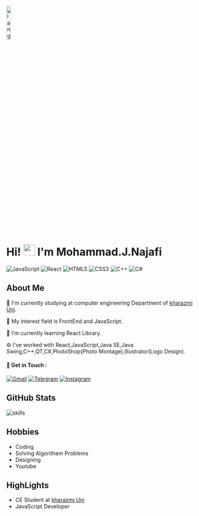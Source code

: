 <p align="left"><img width=15%" src="https://github.com/alansmathew/alansmathew/raw/master/lang.gif" alt="lang image here" /></p>

# Hi! <img src="https://media.giphy.com/media/hvRJCLFzcasrR4ia7z/giphy.gif" width="30px"> I'm Mohammad.J.Najafi 
![JavaScript](https://img.shields.io/badge/JavaScript-Expert-yellow)
![React](https://img.shields.io/badge/React-Expret-green)
![HTML5](https://img.shields.io/badge/HTML5-Expert-orange)
![CSS3](https://img.shields.io/badge/CSS3-Expert-blue)
![C++](https://img.shields.io/badge/C%2B%2B-Intermediate-lightgrey)
![C#](https://img.shields.io/badge/C%23-Intermediate-red)
  
   ## About Me
  
 🔭 I'm currently studying at computer engineering Department of [kharazmi Uni](https://khu.ac.ir).
  
 💙 My interest field is FrontEnd and JavaScript.
 
  🌱 I’m currently learning React Library.
  
  ⚙️ I've worked with React,JavaScript,Java SE,Java Swing,C++,QT,C#,PhotoShop(Photo Montage),Illustrator(Logo Design).
 
 #### 💬 Get in Touch :
  
  [![Gmail](https://img.shields.io/badge/Gmail-D14836?style=for-the-badge&logo=gmail&logoColor=white)](mailto:mjjnn81@gmail.com)
  [![Telegram](https://img.shields.io/badge/Telegram-2CA5E0?style=for-the-badge&logo=telegram&logoColor=white)](https://t.me/MJNDE)
  [![Instagram](https://img.shields.io/badge/Instagram-E4405F?style=for-the-badge&logo=instagram&logoColor=white)](https://instagram.com/mjjnn81)
  ## GitHub Stats
  ![skills](https://github-readme-stats.vercel.app/api?username=mjn81&show_icons=true&hide_border=true)
  ## Hobbies
  - Coding
  - Solving Algorithem Problems
  - Designing
  - Youtube
  
  
  ## HighLights
 - CE Student at [kharazmi Uni](https://khu.ac.ir)
 - JavaScript Developer
 
 
